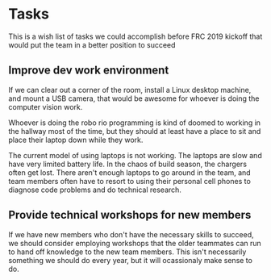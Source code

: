 # Tasks

This is a wish list of tasks we could accomplish before FRC 2019 kickoff that would put the team in a better position to succeed

## Improve dev work environment

If we can clear out a corner of the room, install a Linux desktop machine, and mount a USB camera, that would be awesome for whoever is doing the computer vision work.

Whoever is doing the robo rio programming is kind of doomed to working in the hallway most of the time, but they should at least have a place to sit and place their laptop down while they work.

The current model of using laptops is not working. The laptops are slow and have very limited battery life. In the chaos of build season, the chargers often get lost. There aren't enough laptops to go around in the team, and team members often have to resort to using their personal cell phones to diagnose code problems and do technical research.

## Provide technical workshops for new members

If we have new members who don't have the necessary skills to succeed, we should consider employing workshops that the older teammates can run to hand off knowledge to the new team members. This isn't necessarily something we should do every year, but it will ocassionaly make sense to do.
